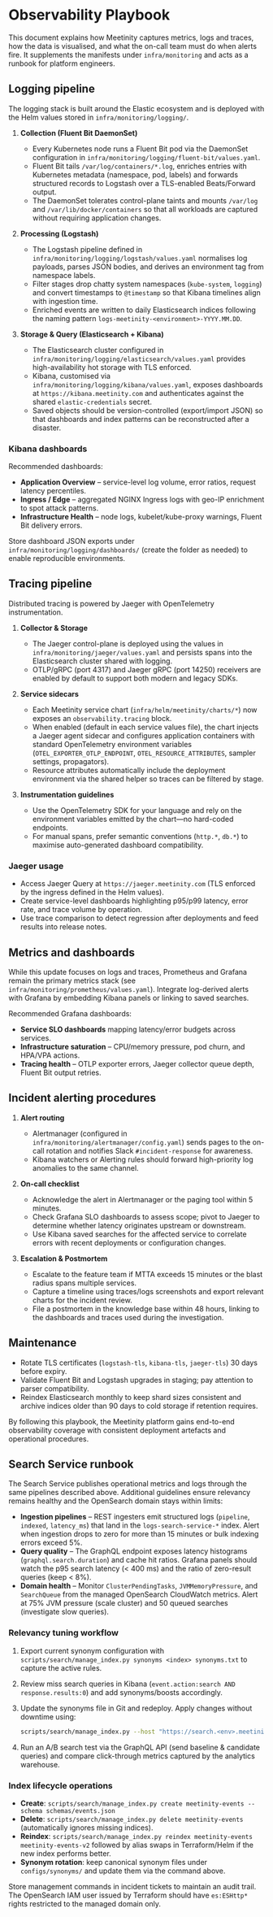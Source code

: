 # Observability Playbook

This document explains how Meetinity captures metrics, logs and traces, how the data is visualised, and what the on-call team must do when alerts fire.
It supplements the manifests under `infra/monitoring` and acts as a runbook for platform engineers.

## Logging pipeline

The logging stack is built around the Elastic ecosystem and is deployed with the Helm values stored in `infra/monitoring/logging/`.

1. **Collection (Fluent Bit DaemonSet)**
   - Every Kubernetes node runs a Fluent Bit pod via the DaemonSet configuration in `infra/monitoring/logging/fluent-bit/values.yaml`.
   - Fluent Bit tails `/var/log/containers/*.log`, enriches entries with Kubernetes metadata (namespace, pod, labels) and forwards structured records to Logstash over a TLS-enabled Beats/Forward output.
   - The DaemonSet tolerates control-plane taints and mounts `/var/log` and `/var/lib/docker/containers` so that all workloads are captured without requiring application changes.

2. **Processing (Logstash)**
   - The Logstash pipeline defined in `infra/monitoring/logging/logstash/values.yaml` normalises log payloads, parses JSON bodies, and derives an environment tag from namespace labels.
   - Filter stages drop chatty system namespaces (`kube-system`, `logging`) and convert timestamps to `@timestamp` so that Kibana timelines align with ingestion time.
   - Enriched events are written to daily Elasticsearch indices following the naming pattern `logs-meetinity-<environment>-YYYY.MM.DD`.

3. **Storage & Query (Elasticsearch + Kibana)**
   - The Elasticsearch cluster configured in `infra/monitoring/logging/elasticsearch/values.yaml` provides high-availability hot storage with TLS enforced.
   - Kibana, customised via `infra/monitoring/logging/kibana/values.yaml`, exposes dashboards at `https://kibana.meetinity.com` and authenticates against the shared `elastic-credentials` secret.
   - Saved objects should be version-controlled (export/import JSON) so that dashboards and index patterns can be reconstructed after a disaster.

### Kibana dashboards

Recommended dashboards:

- **Application Overview** – service-level log volume, error ratios, request latency percentiles.
- **Ingress / Edge** – aggregated NGINX Ingress logs with geo-IP enrichment to spot attack patterns.
- **Infrastructure Health** – node logs, kubelet/kube-proxy warnings, Fluent Bit delivery errors.

Store dashboard JSON exports under `infra/monitoring/logging/dashboards/` (create the folder as needed) to enable reproducible environments.

## Tracing pipeline

Distributed tracing is powered by Jaeger with OpenTelemetry instrumentation.

1. **Collector & Storage**
   - The Jaeger control-plane is deployed using the values in `infra/monitoring/jaeger/values.yaml` and persists spans into the Elasticsearch cluster shared with logging.
   - OTLP/gRPC (port 4317) and Jaeger gRPC (port 14250) receivers are enabled by default to support both modern and legacy SDKs.

2. **Service sidecars**
   - Each Meetinity service chart (`infra/helm/meetinity/charts/*`) now exposes an `observability.tracing` block.
   - When enabled (default in each service values file), the chart injects a Jaeger agent sidecar and configures application containers with standard OpenTelemetry environment variables (`OTEL_EXPORTER_OTLP_ENDPOINT`, `OTEL_RESOURCE_ATTRIBUTES`, sampler settings, propagators).
   - Resource attributes automatically include the deployment environment via the shared helper so traces can be filtered by stage.

3. **Instrumentation guidelines**
   - Use the OpenTelemetry SDK for your language and rely on the environment variables emitted by the chart—no hard-coded endpoints.
   - For manual spans, prefer semantic conventions (`http.*`, `db.*`) to maximise auto-generated dashboard compatibility.

### Jaeger usage

- Access Jaeger Query at `https://jaeger.meetinity.com` (TLS enforced by the ingress defined in the Helm values).
- Create service-level dashboards highlighting p95/p99 latency, error rate, and trace volume by operation.
- Use trace comparison to detect regression after deployments and feed results into release notes.

## Metrics and dashboards

While this update focuses on logs and traces, Prometheus and Grafana remain the primary metrics stack (see `infra/monitoring/prometheus/values.yaml`).
Integrate log-derived alerts with Grafana by embedding Kibana panels or linking to saved searches.

Recommended Grafana dashboards:

- **Service SLO dashboards** mapping latency/error budgets across services.
- **Infrastructure saturation** – CPU/memory pressure, pod churn, and HPA/VPA actions.
- **Tracing health** – OTLP exporter errors, Jaeger collector queue depth, Fluent Bit output retries.

## Incident alerting procedures

1. **Alert routing**
   - Alertmanager (configured in `infra/monitoring/alertmanager/config.yaml`) sends pages to the on-call rotation and notifies Slack `#incident-response` for awareness.
   - Kibana watchers or Alerting rules should forward high-priority log anomalies to the same channel.

2. **On-call checklist**
   - Acknowledge the alert in Alertmanager or the paging tool within 5 minutes.
   - Check Grafana SLO dashboards to assess scope; pivot to Jaeger to determine whether latency originates upstream or downstream.
   - Use Kibana saved searches for the affected service to correlate errors with recent deployments or configuration changes.

3. **Escalation & Postmortem**
   - Escalate to the feature team if MTTA exceeds 15 minutes or the blast radius spans multiple services.
   - Capture a timeline using traces/logs screenshots and export relevant charts for the incident review.
   - File a postmortem in the knowledge base within 48 hours, linking to the dashboards and traces used during the investigation.

## Maintenance

- Rotate TLS certificates (`logstash-tls`, `kibana-tls`, `jaeger-tls`) 30 days before expiry.
- Validate Fluent Bit and Logstash upgrades in staging; pay attention to parser compatibility.
- Reindex Elasticsearch monthly to keep shard sizes consistent and archive indices older than 90 days to cold storage if retention requires.

By following this playbook, the Meetinity platform gains end-to-end observability coverage with consistent deployment artefacts and operational procedures.

## Search Service runbook

The Search Service publishes operational metrics and logs through the same pipelines described above. Additional guidelines ensure relevancy remains healthy and the OpenSearch domain stays within limits:

- **Ingestion pipelines** – REST ingesters emit structured logs (`pipeline`, `indexed`, `latency_ms`) that land in the `logs-search-service-*` index. Alert when ingestion drops to zero for more than 15 minutes or bulk indexing errors exceed 5%.
- **Query quality** – The GraphQL endpoint exposes latency histograms (`graphql.search.duration`) and cache hit ratios. Grafana panels should watch the p95 search latency (< 400 ms) and the ratio of zero-result queries (keep < 8%).
- **Domain health** – Monitor `ClusterPendingTasks`, `JVMMemoryPressure`, and `SearchQueue` from the managed OpenSearch CloudWatch metrics. Alert at 75% JVM pressure (scale cluster) and 50 queued searches (investigate slow queries).

### Relevancy tuning workflow

1. Export current synonym configuration with `scripts/search/manage_index.py synonyms <index> synonyms.txt` to capture the active rules.
2. Review miss search queries in Kibana (`event.action:search AND response.results:0`) and add synonyms/boosts accordingly.
3. Update the synonyms file in Git and redeploy. Apply changes without downtime using:

   ```bash
   scripts/search/manage_index.py --host "https://search.<env>.meetinity.com" --username "$SEARCH_USERNAME" --password "$SEARCH_PASSWORD" synonyms meetinity-events configs/synonyms/events.txt
   ```

4. Run an A/B search test via the GraphQL API (send baseline & candidate queries) and compare click-through metrics captured by the analytics warehouse.

### Index lifecycle operations

- **Create**: `scripts/search/manage_index.py create meetinity-events --schema schemas/events.json`
- **Delete**: `scripts/search/manage_index.py delete meetinity-events` (automatically ignores missing indices).
- **Reindex**: `scripts/search/manage_index.py reindex meetinity-events meetinity-events-v2` followed by alias swaps in Terraform/Helm if the new index performs better.
- **Synonym rotation**: keep canonical synonym files under `configs/synonyms/` and update them via the command above.

Store management commands in incident tickets to maintain an audit trail. The OpenSearch IAM user issued by Terraform should have `es:ESHttp*` rights restricted to the managed domain only.
